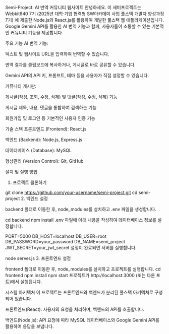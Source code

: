 Semi-Project: AI 번역 커뮤니티 웹사이트
안녕하세요. 이 세미프로젝트는 Webkit640 7기 (2025년 대학·기업 협력형 SW아카데미 사업 풀스택 개발자 양성과정 7기) 에 제출한 
Node.js와 React.js를 활용하여 개발한 풀스택 웹 애플리케이션입니다. 
Google Gemini API를 활용한 AI 번역 기능과 함께, 사용자들이 소통할 수 있는 기본적인 커뮤니티 기능을 제공합니다.

주요 기능
AI 번역 기능:

텍스트 및 웹사이트 URL을 입력하여 번역할 수 있습니다.

번역 결과를 클립보드에 복사하거나, 게시글로 바로 공유할 수 있습니다.

Gemini API의 API 키, 프롬프트, 테마 등을 사용자가 직접 설정할 수 있습니다.

커뮤니티 게시판:

게시글(작성, 조회, 수정, 삭제) 및 댓글(작성, 수정, 삭제) 기능

게시글 제목, 내용, 댓글을 통합하여 검색하는 기능

회원가입 및 로그인 등 기본적인 사용자 인증 기능

기술 스택
프론트엔드 (Frontend): React.js

백엔드 (Backend): Node.js, Express.js

데이터베이스 (Database): MySQL

형상관리 (Version Control): Git, GitHub

설치 및 실행 방법
1. 프로젝트 클론하기

git clone https://github.com/your-username/semi-project.git
cd semi-project
2. 백엔드 설정

backend 폴더로 이동한 후, node_modules를 설치하고 .env 파일을 생성합니다.

cd backend
npm install
.env 파일에 아래 내용을 작성하여 데이터베이스 정보를 설정합니다.

PORT=5000
DB_HOST=localhost
DB_USER=root
DB_PASSWORD=your_password
DB_NAME=semi_project
JWT_SECRET=your_jwt_secret
설정이 완료되면 서버를 실행합니다.

node server.js
3. 프론트엔드 설정

frontend 폴더로 이동한 후, node_modules를 설치하고 프로젝트를 실행합니다.
cd frontend
npm install
npm start
프로젝트가 http://localhost:3000 (또는 다른 포트)에서 실행됩니다.

시스템 아키텍처
이 프로젝트는 프론트엔드와 백엔드가 분리된 풀스택 아키텍처로 구성되어 있습니다.

프론트엔드(React): 사용자의 요청을 처리하며, 백엔드의 API를 호출합니다.

백엔드(Node.js): API 요청에 따라 MySQL 데이터베이스와 Google Gemini API를 활용하여 응답을 보냅니다.

